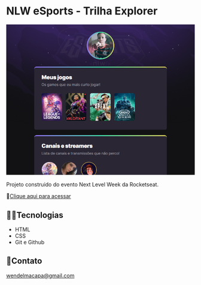 # NLW eSports - Trilha Explorer

![preview](./.github/preview.png)

Projeto construido do evento Next Level Week da Rocketseat.

🔗[Clique aqui para acessar](https://wendelsilva-net.github.io/nlw-esports-explorer/)

## 👨‍💻Tecnologias

- HTML
- CSS
- Git e Github

## 🤖Contato

wendelmacapa@gmail.com
